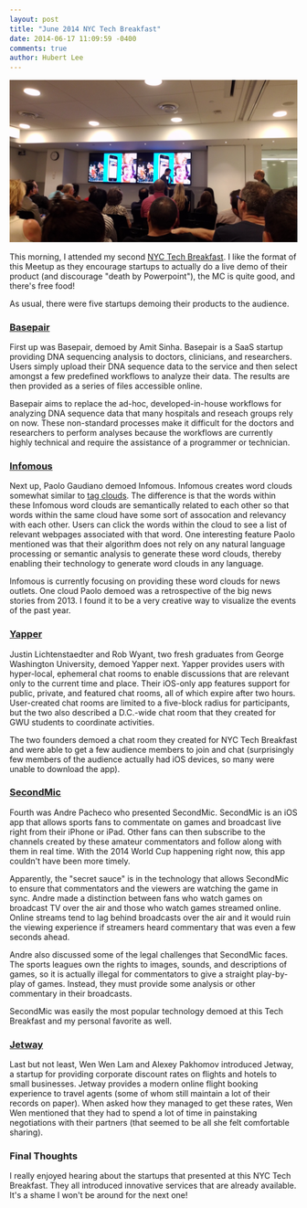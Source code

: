 ```yaml
---
layout: post
title: "June 2014 NYC Tech Breakfast"
date: 2014-06-17 11:09:59 -0400
comments: true
author: Hubert Lee
---
```

![SecondMic presenting at NYC Tech Breakfast](/images/posts/2014-06-17-secondmic.jpg)

This morning, I attended my second
[NYC Tech Breakfast](http://www.meetup.com/NYC-TechBreakfast/). I like the
format of this Meetup as they encourage startups to actually do a live demo of
their product (and discourage "death by Powerpoint"), the MC is quite good, and
there's free food!

As usual, there were five startups demoing their products to the audience.
<!--more-->
### [Basepair](http://www.basepair.io/)

First up was Basepair, demoed by Amit Sinha. Basepair is a SaaS startup
providing DNA sequencing analysis to doctors, clinicians, and researchers.
Users simply upload their DNA sequence data to the service and then select
amongst a few predefined workflows to analyze their data. The results are then
provided as a series of files accessible online.

Basepair aims to replace the ad-hoc, developed-in-house workflows for
analyzing DNA sequence data that many hospitals and reseach groups rely on
now. These non-standard processes make it difficult for the doctors and
researchers to perform analyses because the workflows are currently highly
technical and require the assistance of a programmer or technician.

### [Infomous](http://get.infomous.com/)

Next up, Paolo Gaudiano demoed Infomous. Infomous creates word clouds somewhat
similar to [tag clouds](http://en.wikipedia.org/wiki/Tag_cloud).
The difference is that the words within these Infomous word clouds are
semantically related to each other so that words within the same cloud have
some sort of assocation and relevancy with each other. Users can click the
words within the cloud to see a list of relevant webpages associated with that
word. One interesting feature Paolo mentioned was that their algorithm does
not rely on any natural language processing or semantic analysis to generate
these word clouds, thereby enabling their technology to generate word clouds
in any language.

Infomous is currently focusing on providing these word clouds for news
outlets. One cloud Paolo demoed was a retrospective of the big news stories
from 2013. I found it to be a very creative way to visualize the events of
the past year.

### [Yapper](http://www.getyapper.com/)

Justin Lichtenstaedter and Rob Wyant, two fresh graduates from George
Washington University, demoed Yapper next. Yapper provides users with
hyper-local, ephemeral chat rooms to enable discussions that are relevant only
to the current time and place. Their iOS-only app features support for public,
private, and featured chat rooms, all of which expire after two hours.
User-created chat rooms are limited to a five-block radius for participants,
but the two also described a D.C.-wide chat room that they created for GWU
students to coordinate activities.

The two founders demoed a chat room they created for NYC Tech Breakfast and
were able to get a few audience members to join and chat (surprisingly few
members of the audience actually had iOS devices, so many were unable to
download the app).

### [SecondMic](http://www.secondmic.com/)

Fourth was Andre Pacheco who presented SecondMic. SecondMic is an iOS app that
allows sports fans to commentate on games and broadcast live right from their
iPhone or iPad. Other fans can then subscribe to the channels created by
these amateur commentators and follow along with them in real time.
With the 2014 World Cup happening right now, this app couldn't have been more
timely.

Apparently, the "secret sauce" is in the technology that allows SecondMic to
ensure that commentators and the viewers are watching the game in sync. Andre
made a distinction between fans who watch games on broadcast TV over the air
and those who watch games streamed online. Online streams tend to lag behind
broadcasts over the air and it would ruin the viewing experience if streamers
heard commentary that was even a few seconds ahead.

Andre also discussed some of the legal challenges that SecondMic faces. The
sports leagues own the rights to images, sounds, and descriptions of games, so
it is actually illegal for commentators to give a straight play-by-play of
games. Instead, they must provide some analysis or other commentary in their
broadcasts.

SecondMic was easily the most popular technology demoed at this Tech
Breakfast and my personal favorite as well.

### [Jetway](https://www.thejetway.com/)

Last but not least, Wen Wen Lam and Alexey Pakhomov introduced Jetway, a
startup for providing corporate discount rates on flights and hotels to small
businesses. Jetway provides a modern online flight booking experience to
travel agents (some of whom still maintain a lot of their records on paper).
When asked how they managed to get these rates, Wen Wen mentioned that they
had to spend a lot of time in painstaking negotiations with their partners
(that seemed to be all she felt comfortable sharing).

### Final Thoughts

I really enjoyed hearing about the startups that presented at this NYC Tech
Breakfast. They all introduced innovative services that are already available.
It's a shame I won't be around for the next one!
